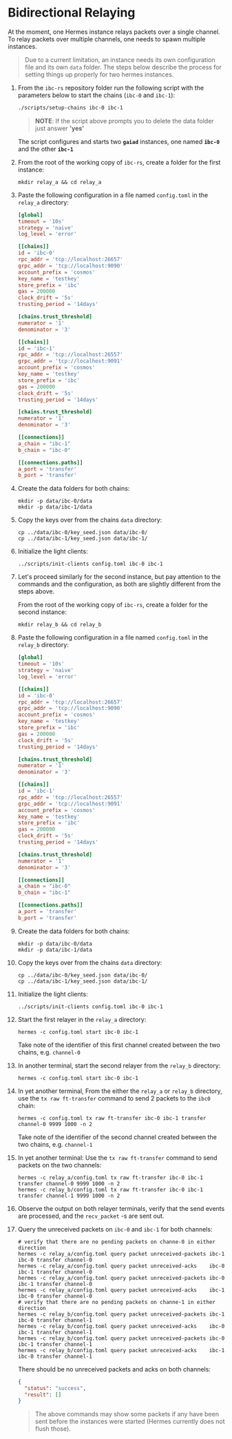 # Bidirectional Relaying

At the moment, one Hermes instance relays packets over a single channel.
To relay packets over multiple channels, one needs to spawn multiple instances.

> Due to a current limitation, an instance needs its own configuration file
and its own `data` folder. The steps below describe the process for setting things
up properly for two hermes instances.

1. From the `ibc-rs` repository folder run the following script with the parameters below to start the chains (`ibc-0` and `ibc-1`):

    ```bash
    ./scripts/setup-chains ibc-0 ibc-1
    ```

    > __NOTE__: If the script above prompts you to delete the data folder just answer __'yes'__

    The script configures and starts two __`gaiad`__ instances, one named __`ibc-0`__ and the other __`ibc-1`__

2. From the root of the working copy of `ibc-rs`, create a folder for the first instance:

    ```shell
    mkdir relay_a && cd relay_a
    ```

3. Paste the following configuration in a file named `config.toml` in the `relay_a` directory:

    ```toml
    [global]
    timeout = '10s'
    strategy = 'naive'
    log_level = 'error'

    [[chains]]
    id = 'ibc-0'
    rpc_addr = 'tcp://localhost:26657'
    grpc_addr = 'tcp://localhost:9090'
    account_prefix = 'cosmos'
    key_name = 'testkey'
    store_prefix = 'ibc'
    gas = 200000
    clock_drift = '5s'
    trusting_period = '14days'

    [chains.trust_threshold]
    numerator = '1'
    denominator = '3'

    [[chains]]
    id = 'ibc-1'
    rpc_addr = 'tcp://localhost:26557'
    grpc_addr = 'tcp://localhost:9091'
    account_prefix = 'cosmos'
    key_name = 'testkey'
    store_prefix = 'ibc'
    gas = 200000
    clock_drift = '5s'
    trusting_period = '14days'

    [chains.trust_threshold]
    numerator = '1'
    denominator = '3'

    [[connections]]
    a_chain = "ibc-1"
    b_chain = "ibc-0"

    [[connections.paths]]
    a_port = 'transfer'
    b_port = 'transfer'
    ```

4. Create the data folders for both chains:

    ```shell
    mkdir -p data/ibc-0/data
    mkdir -p data/ibc-1/data
    ```

5. Copy the keys over from the chains `data` directory:

    ```shell
    cp ../data/ibc-0/key_seed.json data/ibc-0/
    cp ../data/ibc-1/key_seed.json data/ibc-1/
    ```
6. Initialize the light clients:

    ```shell
    ../scripts/init-clients config.toml ibc-0 ibc-1
    ```

7. Let's proceed similarly for the second instance, but pay attention to the commands
   and the configuration, as both are slightly different from the steps above.

   From the root of the working copy of `ibc-rs`, create a folder for the second instance:

    ```shell
    mkdir relay_b && cd relay_b
    ```

8. Paste the following configuration in a file named `config.toml` in the `relay_b` directory:

    ```toml
    [global]
    timeout = '10s'
    strategy = 'naive'
    log_level = 'error'

    [[chains]]
    id = 'ibc-0'
    rpc_addr = 'tcp://localhost:26657'
    grpc_addr = 'tcp://localhost:9090'
    account_prefix = 'cosmos'
    key_name = 'testkey'
    store_prefix = 'ibc'
    gas = 200000
    clock_drift = '5s'
    trusting_period = '14days'

    [chains.trust_threshold]
    numerator = '1'
    denominator = '3'

    [[chains]]
    id = 'ibc-1'
    rpc_addr = 'tcp://localhost:26557'
    grpc_addr = 'tcp://localhost:9091'
    account_prefix = 'cosmos'
    key_name = 'testkey'
    store_prefix = 'ibc'
    gas = 200000
    clock_drift = '5s'
    trusting_period = '14days'

    [chains.trust_threshold]
    numerator = '1'
    denominator = '3'

    [[connections]]
    a_chain = "ibc-0"
    b_chain = "ibc-1"

    [[connections.paths]]
    a_port = 'transfer'
    b_port = 'transfer'
    ```

9. Create the data folders for both chains:

    ```shell
    mkdir -p data/ibc-0/data
    mkdir -p data/ibc-1/data
    ```

10. Copy the keys over from the chains `data` directory:

    ```shell
    cp ../data/ibc-0/key_seed.json data/ibc-0/
    cp ../data/ibc-1/key_seed.json data/ibc-1/
    ```
11. Initialize the light clients:

    ```shell
    ../scripts/init-clients config.toml ibc-0 ibc-1
    ```

12. Start the first relayer in the `relay_a` directory:

    ```shell
    hermes -c config.toml start ibc-0 ibc-1
    ```
    Take note of the identifier of this first channel created between the two chains, e.g. `channel-0`

13. In another terminal, start the second relayer from the `relay_b` directory:

    ```shell
    hermes -c config.toml start ibc-0 ibc-1
    ```

14. In yet another terminal, From the either the `relay_a` or `relay_b` directory, use the `tx raw ft-transfer` command to send 2 packets to the `ibc0` chain:

    ```shell
    hermes -c config.toml tx raw ft-transfer ibc-0 ibc-1 transfer channel-0 9999 1000 -n 2
    ```
    Take note of the identifier of the second channel created between the two chains, e.g. `channel-1`

14. In yet another terminal:
    Use the `tx raw ft-transfer` command to send packets on the two channels:

    ```shell
    hermes -c relay_a/config.toml tx raw ft-transfer ibc-0 ibc-1 transfer channel-0 9999 1000 -n 2
    hermes -c relay_b/config.toml tx raw ft-transfer ibc-0 ibc-1 transfer channel-1 9999 1000 -n 2
    ```

16. Observe the output on both relayer terminals, verify that the send events are processed, and the `recv_packet` -s are sent out.

17. Query the unreceived packets on `ibc-0` and `ibc-1` for both channels:

    ```shell
    # verify that there are no pending packets on channe-0 in either direction
    hermes -c relay_a/config.toml query packet unreceived-packets ibc-1 ibc-0 transfer channel-0
    hermes -c relay_a/config.toml query packet unreceived-acks    ibc-0 ibc-1 transfer channel-0
    hermes -c relay_a/config.toml query packet unreceived-packets ibc-0 ibc-1 transfer channel-0
    hermes -c relay_a/config.toml query packet unreceived-acks    ibc-1 ibc-0 transfer channel-0
    # verify that there are no pending packets on channe-1 in either direction
    hermes -c relay_b/config.toml query packet unreceived-packets ibc-1 ibc-0 transfer channel-1
    hermes -c relay_b/config.toml query packet unreceived-acks    ibc-0 ibc-1 transfer channel-1
    hermes -c relay_b/config.toml query packet unreceived-packets ibc-0 ibc-1 transfer channel-1
    hermes -c relay_b/config.toml query packet unreceived-acks    ibc-1 ibc-0 transfer channel-1
    ```

    There should be no unreceived packets and acks on both channels:

    ```json
    {
      "status": "success",
      "result": []
    }
    ```

    > The above commands may show some packets if any have been sent before the instances were started (Hermes currently does not flush those).


